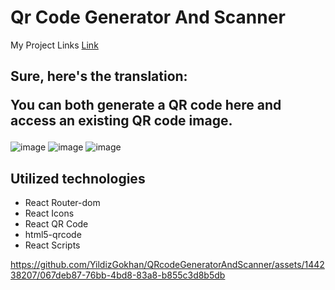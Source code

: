 <h1>Qr Code Generator And Scanner</h1>

My Project Links
<a href="https://qrcodegy.vercel.app/generator" target="_blank">Link</a>
<h2>
Sure, here's the translation:

You can both generate a QR code here and access an existing QR code image.</h2>
![image](https://github.com/YildizGokhan/QRcodeGeneratorAndScanner/assets/144238207/6c38b970-52d8-45ab-9d21-b41524858dc6)
![image](https://github.com/YildizGokhan/QRcodeGeneratorAndScanner/assets/144238207/3cc3fa9a-19e0-447d-b2c1-e0c84d25090e)
![image](https://github.com/YildizGokhan/QRcodeGeneratorAndScanner/assets/144238207/499873e6-7b84-4321-8d29-817e9ecb85e0)

<h2>Utilized technologies</h2>
<ul>
  <li>React Router-dom</li>
  <li>React Icons</li>
  <li>React QR Code</li>
  <li>html5-qrcode</li>
  <li>React Scripts</li>

</ul>



https://github.com/YildizGokhan/QRcodeGeneratorAndScanner/assets/144238207/067deb87-76bb-4bd8-83a8-b855c3d8b5db


